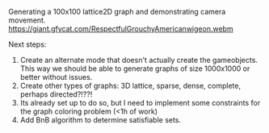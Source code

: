 Generating a 100x100 lattice2D graph and demonstrating camera movement.
https://giant.gfycat.com/RespectfulGrouchyAmericanwigeon.webm

Next steps:
1. Create an alternate mode that doesn't actually create the gameobjects. This way we should be able to generate graphs of size 1000x1000 or better without issues.
2. Create other types of graphs: 3D lattice, sparse, dense, complete, perhaps directed?!??!
3. Its already set up to do so, but I need to implement some constraints for the graph coloring problem (<1h of work)
4. Add BnB algorithm to determine satisfiable sets.
